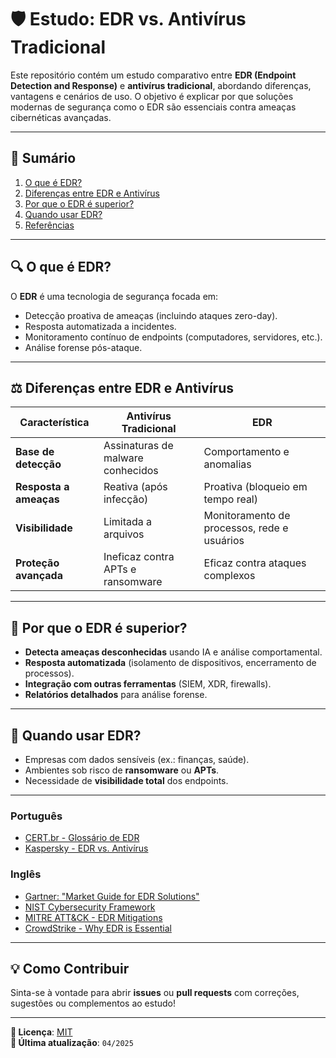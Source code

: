 # 🛡️ Estudo: EDR vs. Antivírus Tradicional

Este repositório contém um estudo comparativo entre **EDR (Endpoint Detection and Response)** e **antivírus tradicional**, abordando diferenças, vantagens e cenários de uso. O objetivo é explicar por que soluções modernas de segurança como o EDR são essenciais contra ameaças cibernéticas avançadas.

---

## 📌 **Sumário**
1. [O que é EDR?](#o-que-é-edr)
2. [Diferenças entre EDR e Antivírus](#diferenças-entre-edr-e-antivírus)
3. [Por que o EDR é superior?](#por-que-o-edr-é-superior)
4. [Quando usar EDR?](#quando-usar-edr)
5. [Referências](#referências)

---

## 🔍 **O que é EDR?**
O **EDR** é uma tecnologia de segurança focada em:
- Detecção proativa de ameaças (incluindo ataques zero-day).
- Resposta automatizada a incidentes.
- Monitoramento contínuo de endpoints (computadores, servidores, etc.).
- Análise forense pós-ataque.

---

## ⚖️ **Diferenças entre EDR e Antivírus**

| Característica          | Antivírus Tradicional       | EDR                          |
|-------------------------|----------------------------|------------------------------|
| **Base de detecção**    | Assinaturas de malware conhecidos | Comportamento e anomalias |
| **Resposta a ameaças**  | Reativa (após infecção)    | Proativa (bloqueio em tempo real) |
| **Visibilidade**        | Limitada a arquivos        | Monitoramento de processos, rede e usuários |
| **Proteção avançada**   | Ineficaz contra APTs e ransomware | Eficaz contra ataques complexos |

---

## 🚀 **Por que o EDR é superior?**
- **Detecta ameaças desconhecidas** usando IA e análise comportamental.
- **Resposta automatizada** (isolamento de dispositivos, encerramento de processos).
- **Integração com outras ferramentas** (SIEM, XDR, firewalls).
- **Relatórios detalhados** para análise forense.

---

## 🎯 **Quando usar EDR?**
- Empresas com dados sensíveis (ex.: finanças, saúde).
- Ambientes sob risco de **ransomware** ou **APTs**.
- Necessidade de **visibilidade total** dos endpoints.

---

### Português  
- [CERT.br - Glossário de EDR](https://www.cert.br/docs/glossario/#EDR)  
- [Kaspersky - EDR vs. Antivírus](https://www.kaspersky.com.br/blog/edr-vs-antivirus/)  

### Inglês  
- [Gartner: "Market Guide for EDR Solutions"](https://www.gartner.com/)
- [NIST Cybersecurity Framework](https://www.nist.gov/cyberframework)
- [MITRE ATT&CK - EDR Mitigations](https://attack.mitre.org/mitigations/enterprise/)  
- [CrowdStrike - Why EDR is Essential](https://www.crowdstrike.com/blog/why-edr-is-essential/)  
---

## 💡 **Como Contribuir**
Sinta-se à vontade para abrir **issues** ou **pull requests** com correções, sugestões ou complementos ao estudo!

---
**🔐 Licença**: [MIT](https://choosealicense.com/licenses/mit/)  
**📅 Última atualização**: `04/2025`  

